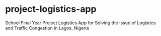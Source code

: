 # project-logistics-app
School Final Year Project Logistics App for Solving the Issue of Logistics and Traffic Congestion in Lagos, Nigeria
